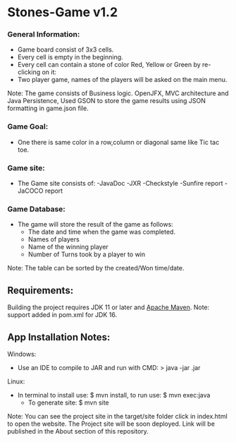 
# Stones-Game v1.2

### General Information:
- Game board consist of 3x3 cells.
- Every cell is empty in the beginning.
- Every cell can contain a stone of color Red, Yellow or Green by re-clicking on it:
- Two player game, names of the players will be asked on the main menu.

Note: The game consists of Business logic. OpenJFX, MVC architecture and Java Persistence, Used GSON to store the game results using JSON formatting in game.json file.
    
### Game Goal:
- One there is same color in a row,column or diagonal same like Tic tac toe.

### Game site:
- The Game site consists of:
	-JavaDoc
	-JXR
	-Checkstyle
	-Sunfire report
	-JaCOCO report


### Game Database:
- The game will store the result of the game as follows:
	- The date and time when the game was completed.
	- Names of players
	- Name of the winning player
	- Number of Turns took by a player to win

Note: The table can be sorted by the created/Won time/date.

## Requirements:

Building the project requires JDK 11 or later and [Apache Maven](https://maven.apache.org/).
Note: support added in pom.xml for JDK 16.

## App Installation Notes:
Windows:
- Use an IDE to compile to JAR and run with CMD: > java -jar <ExecutableJarFileName>.jar

Linux:
- In terminal to install use: $ mvn install, to run use: $ mvn exec:java
	- To generate site: $ mvn site

Note: You can see the project site in the target/site folder click in index.html to open the website. The Project site will be soon deployed. Link will be published in the About section of this repository.

